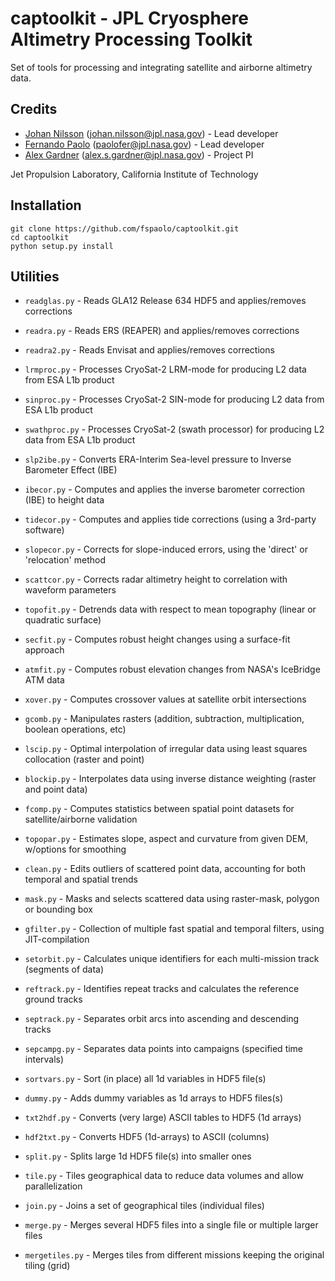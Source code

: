 # captoolkit - JPL Cryosphere Altimetry Processing Toolkit

Set of tools for processing and integrating satellite and airborne altimetry data.

## Credits

* [Johan Nilsson](https://science.jpl.nasa.gov/people/Nilsson/) (johan.nilsson@jpl.nasa.gov) - Lead developer
* [Fernando Paolo](https://science.jpl.nasa.gov/people/Serrano%20Paolo/) (paolofer@jpl.nasa.gov) - Lead developer
* [Alex Gardner](https://science.jpl.nasa.gov/people/AGardner/) (alex.s.gardner@jpl.nasa.gov) - Project PI

Jet Propulsion Laboratory, California Institute of Technology

## Installation

    git clone https://github.com/fspaolo/captoolkit.git
    cd captoolkit
    python setup.py install

## Utilities

* `readglas.py` - Reads GLA12 Release 634 HDF5 and applies/removes corrections
* `readra.py` -  Reads ERS (REAPER) and applies/removes corrections
* `readra2.py` -  Reads Envisat and applies/removes corrections

* `lrmproc.py` - Processes CryoSat-2 LRM-mode for producing L2 data from ESA L1b product
* `sinproc.py` - Processes CryoSat-2 SIN-mode for producing L2 data from ESA L1b product
* `swathproc.py` - Processes CryoSat-2 (swath processor) for producing L2 data from ESA L1b product

* `slp2ibe.py` - Converts ERA-Interim Sea-level pressure to Inverse Barometer Effect (IBE)
* `ibecor.py` - Computes and applies the inverse barometer correction (IBE) to height data
* `tidecor.py` - Computes and applies tide corrections (using a 3rd-party software)
* `slopecor.py` - Corrects for slope-induced errors, using the 'direct' or 'relocation' method
* `scattcor.py` - Corrects radar altimetry height to correlation with waveform parameters

* `topofit.py` - Detrends data with respect to mean topography (linear or quadratic surface)
* `secfit.py` - Computes robust height changes using a surface-fit approach
* `atmfit.py` - Computes robust elevation changes from NASA's IceBridge ATM data
* `xover.py` - Computes crossover values at satellite orbit intersections

* `gcomb.py` - Manipulates rasters (addition, subtraction, multiplication, boolean operations, etc)
* `lscip.py` - Optimal interpolation of irregular data using least squares collocation (raster and point)
* `blockip.py` - Interpolates data using inverse distance weighting (raster and point data)
* `fcomp.py` - Computes statistics between spatial point datasets for satellite/airborne validation
* `topopar.py` - Estimates slope, aspect and curvature from given DEM, w/options for smoothing
* `clean.py` - Edits outliers of scattered point data, accounting for both temporal and spatial trends
* `mask.py` - Masks and selects scattered data using raster-mask, polygon or bounding box
* `gfilter.py` - Collection of multiple fast spatial and temporal filters, using JIT-compilation

* `setorbit.py` - Calculates unique identifiers for each multi-mission track (segments of data)
* `reftrack.py` - Identifies repeat tracks and calculates the reference ground tracks
* `septrack.py` - Separates orbit arcs into ascending and descending tracks
* `sepcampg.py` - Separates data points into campaigns (specified time intervals)

* `sortvars.py` - Sort (in place) all 1d variables in HDF5 file(s)
* `dummy.py` - Adds dummy variables as 1d arrays to HDF5 files(s)
* `txt2hdf.py` - Converts (very large) ASCII tables to HDF5 (1d arrays)
* `hdf2txt.py` - Converts HDF5 (1d-arrays) to ASCII (columns)

* `split.py` - Splits large 1d HDF5 file(s) into smaller ones
* `tile.py` - Tiles geographical data to reduce data volumes and allow parallelization
* `join.py` - Joins a set of geographical tiles (individual files)
* `merge.py` - Merges several HDF5 files into a single file or multiple larger files
* `mergetiles.py` - Merges tiles from different missions keeping the original tiling (grid)

